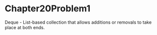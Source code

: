 # Chapter20Problem1
Deque - List-based collection that allows additions or removals to take place at both ends. 
